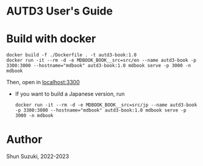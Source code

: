 # AUTD3 User's Guide

# Build with docker

```
docker build -f ./Dockerfile . -t autd3-book:1.0
docker run -it --rm -d -e MDBOOK_BOOK__src=src/en --name autd3-book -p 3300:3000 --hostname="mdbook" autd3-book:1.0 mdbook serve -p 3000 -n mdbook
```

Then, open in [localhost:3300](http://localhost:3300/)

- If you want to build a Japanese version, run
    ```
    docker run -it --rm -d -e MDBOOK_BOOK__src=src/jp --name autd3-book -p 3300:3000 --hostname="mdbook" autd3-book:1.0 mdbook serve -p 3000 -n mdbook
    ```

# Author

Shun Suzuki, 2022-2023
